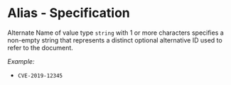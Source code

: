 # Alias - Specification

Alternate Name of value type `string` with 1 or more characters specifies a non-empty string that represents a distinct
optional alternative ID used to refer to the document.

*Example:*

* `CVE-2019-12345`
